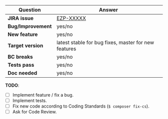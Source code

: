 | Question           | Answer
| ------------------ | ------------------
| **JIRA issue**     | [EZP-XXXXX](https://issues.ibexa.co/browse/EZP-XXXXX)
| **Bug/Improvement**| yes/no
| **New feature**    | yes/no
| **Target version** | latest stable for bug fixes, master for new features
| **BC breaks**      | yes/no
| **Tests pass**     | yes/no
| **Doc needed**     | yes/no

<!-- Replace this comment with Pull Request description -->


**TODO**:
- [ ] Implement feature / fix a bug.
- [ ] Implement tests.
- [ ] Fix new code according to Coding Standards (`$ composer fix-cs`).
- [ ] Ask for Code Review.
